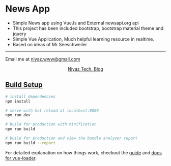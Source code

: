# News App

- Simple News app using VueJs and External newsapi.org api
- This project has been included bootstrap, bootstrap material theme and jquery
- Simple Vue Application, Much helpful learning resource in realtime.
- Based on ideas of Mr Seeschweiler

---
Email me at [niyaz.www@gmail.com](Mailto:niyaz.www@gmail.com)

<p align="center"><a href="https://niyazahamed.wordpress.com" target="_blank">Niyaz Tech. Blog</p>

## Build Setup

``` bash
# install dependencies
npm install

# serve with hot reload at localhost:8080
npm run dev

# build for production with minification
npm run build

# build for production and view the bundle analyzer report
npm run build --report
```

For detailed explanation on how things work, checkout the [guide](http://vuejs-templates.github.io/webpack/) and [docs for vue-loader](http://vuejs.github.io/vue-loader).
